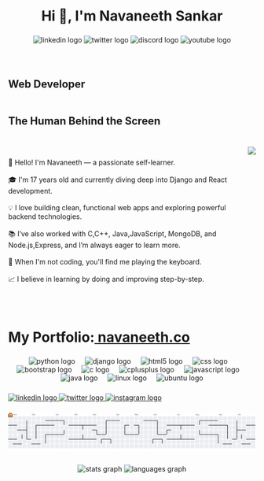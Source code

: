 <h1 align="center">Hi 👋, I'm Navaneeth Sankar</h1>

###

<div align="center">
  <img src="https://raw.githubusercontent.com/maurodesouza/profile-readme-generator/master/src/assets/icons/social/linkedin/default.svg" width="52" height="40" alt="linkedin logo"  />
  <img src="https://raw.githubusercontent.com/maurodesouza/profile-readme-generator/master/src/assets/icons/social/twitter/default.svg" width="52" height="40" alt="twitter logo"  />
  <img src="https://raw.githubusercontent.com/maurodesouza/profile-readme-generator/master/src/assets/icons/social/discord/default.svg" width="52" height="40" alt="discord logo"  />
  <img src="https://raw.githubusercontent.com/maurodesouza/profile-readme-generator/master/src/assets/icons/social/youtube/default.svg" width="52" height="40" alt="youtube logo"  />
</div>

###

<br clear="both">

<h2 align="left">Web Developer<br><br><br>The Human Behind the Screen</h2>

###

<br clear="both">

<img align="right" height="257" src="https://media2.giphy.com/media/v1.Y2lkPTc5MGI3NjExbnliMmV3dHFqdjI4bnlzaHp2OXM4ZnMxNW1zZDFsM20ycjVzcGFhayZlcD12MV9pbnRlcm5hbF9naWZfYnlfaWQmY3Q9Zw/78XCFBGOlS6keY1Bil/giphy.gif"  />

###

<p align="left">👋 Hello! I'm Navaneeth — a passionate self-learner.<br><br>🎓 I'm 17 years old and currently diving deep into Django and React development.<br><br>💡 I love building clean, functional web apps and exploring powerful backend technologies.<br><br>📚 I’ve also worked with C,C++, Java,JavaScript, MongoDB, and Node.js,Express, and I’m always eager to learn more.<br><br>🎹 When I'm not coding, you'll find me playing the keyboard.<br><br>📈 I believe in learning by doing and improving step-by-step.</p><br><br><h1>My Portfolio:<a href="https://navaneeth.co/"> navaneeth.co </a></h1>

###

<div align="center">
  <img src="https://img.shields.io/badge/Python-3776AB?logo=python&logoColor=white&style=for-the-badge" height="42" alt="python logo"  />
  <img width="12" />
  <img src="https://img.shields.io/badge/Django-092E20?logo=django&logoColor=white&style=for-the-badge" height="42" alt="django logo"  />
  <img width="12" />
  <img src="https://img.shields.io/badge/HTML5-E34F26?logo=html5&logoColor=white&style=for-the-badge" height="42" alt="html5 logo"  />
  <img width="12" />
  <img src="https://img.shields.io/badge/CSS-1572B6?logo=css&logoColor=white&style=for-the-badge" height="42" alt="css logo"  />
  <img width="12" />
  <img src="https://img.shields.io/badge/Bootstrap-7952B3?logo=bootstrap&logoColor=white&style=for-the-badge" height="42" alt="bootstrap logo"  />
  <img width="12" />
  <img src="https://img.shields.io/badge/C-A8B9CC?logo=c&logoColor=black&style=for-the-badge" height="42" alt="c logo"  />
  <img width="12" />
  <img src="https://img.shields.io/badge/C++-00599C?logo=cplusplus&logoColor=white&style=for-the-badge" height="42" alt="cplusplus logo"  />
  <img width="12" />
  <img src="https://img.shields.io/badge/JavaScript-F7DF1E?logo=javascript&logoColor=black&style=for-the-badge" height="42" alt="javascript logo"  />
  <img width="12" />
  <img src="https://skillicons.dev/icons?i=java" height="42" alt="java logo"  />
  <img width="12" />
  <img src="https://img.shields.io/badge/Linux-FCC624?logo=linux&logoColor=black&style=for-the-badge" height="42" alt="linux logo"  />
  <img width="12" />
  <img src="https://img.shields.io/badge/Ubuntu-E95420?logo=ubuntu&logoColor=white&style=for-the-badge" height="42" alt="ubuntu logo"  />
</div>

###

<div align="left">
  <a href="https://www.linkedin.com/in/navaneethsankar/" target="_blank">
    <img src="https://raw.githubusercontent.com/maurodesouza/profile-readme-generator/master/src/assets/icons/social/linkedin/default.svg" width="106" height="64" alt="linkedin logo"  />
  </a>
  <a href="https://x.com/NavaneethSankar" target="_blank">
    <img src="https://raw.githubusercontent.com/maurodesouza/profile-readme-generator/master/src/assets/icons/social/twitter/default.svg" width="106" height="64" alt="twitter logo"  />
  </a>
  <a href="https://www.instagram.com/_.navaneeth.s._/?igsh=bzN3czJyenR5eG55#" target="_blank">
    <img src="https://raw.githubusercontent.com/maurodesouza/profile-readme-generator/master/src/assets/icons/social/instagram/default.svg" width="106" height="64" alt="instagram logo"  />
  </a>
</div>

###

<picture>
  <source media="(prefers-color-scheme: dark)" srcset="https://raw.githubusercontent.com/navaneethsankar07/navaneethsankar07/output/pacman-contribution-graph-dark.svg">
  <source media="(prefers-color-scheme: light)" srcset="https://raw.githubusercontent.com/navaneethsankar07/navaneethsankar07/output/pacman-contribution-graph.svg">
  <img alt="pacman contribution graph" src="https://raw.githubusercontent.com/navaneethsankar07/navaneethsankar07/output/pacman-contribution-graph.svg">
</picture>

###

<div align="center">
  <img src="https://github-readme-stats.vercel.app/api?username=navaneethsankar07&hide_title=false&hide_rank=false&show_icons=true&include_all_commits=true&count_private=true&disable_animations=false&theme=dracula&locale=en&hide_border=false&order=1" height="150" alt="stats graph"  />
  <img src="https://github-readme-stats.vercel.app/api/top-langs?username=navaneethsankar07&locale=en&hide_title=false&layout=compact&card_width=320&langs_count=5&theme=dracula&hide_border=false&order=2" height="150" alt="languages graph"  />
</div>

###
